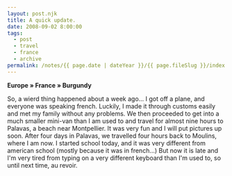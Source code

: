 ```yaml
---
layout: post.njk
title: A quick update.
date: 2008-09-02 8:00:00
tags:
  - post
  - travel
  - france
  - archive
permalink: /notes/{{ page.date | dateYear }}/{{ page.fileSlug }}/index.html
---
```


**Europe » France » Burgundy**

So, a wierd thing happened about a week ago... I got off a plane, and everyone was speaking french. Luckily, I made it through customs easily and met my family without any problems. We then proceeded to get into a much smaller mini-van than I am used to and travel for almost nine hours to Palavas, a beach near Montpellier. It was very fun and I will put pictures up soon. After four days in Palavas, we travelled four hours back to Moulins, where I am now. I started school today, and it was very different from american school (mostly because it was in french...) But now it is late and I'm very tired from typing on a very different keyboard than I'm used to, so until next time, au revoir.
